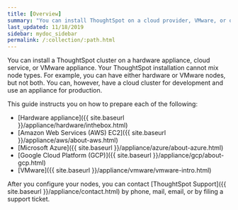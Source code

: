 ```yaml
---
title: [Overview]
summary: "You can install ThoughtSpot on a cloud provider, VMware, or on a hardware appliance."
last_updated: 11/18/2019
sidebar: mydoc_sidebar
permalink: /:collection/:path.html
---
```

You can install a ThoughtSpot cluster on a hardware appliance, cloud service, or VMware appliance.
Your ThoughtSpot installation cannot mix node types. For example, you can have either hardware or VMware nodes, but not both. You can, however, have a cloud cluster for development and use an appliance for production.

This guide instructs you on how to prepare each of the following:

- [Hardware appliance]({{ site.baseurl }}/appliance/hardware/inthebox.html)
- [Amazon Web Services (AWS) EC2]({{ site.baseurl }}/appliance/aws/about-aws.html)
- [Microsoft Azure]({{ site.baseurl }}/appliance/azure/about-azure.html)
- [Google Cloud Platform (GCP)]({{ site.baseurl }}/appliance/gcp/about-gcp.html)
- [VMware]({{ site.baseurl }}/appliance/vmware/vmware-intro.html)

After you configure your nodes, you can contact [ThoughtSpot
Support]({{ site.baseurl }}/appliance/contact.html) by phone, mail, email, or by filing a support ticket.
